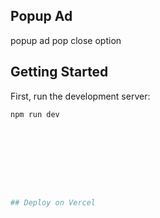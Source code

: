 ## Popup Ad
popup ad
pop close option



## Getting Started

First, run the development server:

```bash
npm run dev









## Deploy on Vercel


